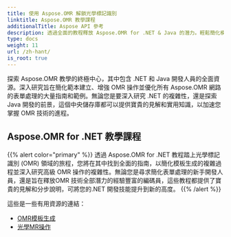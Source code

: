 ```yaml
---
title: 使用 Aspose.OMR 解鎖光學標記識別
linktitle: Aspose.OMR 教學課程
additionalTitle: Aspose API 參考
description: 透過全面的教程釋放 Aspose.OMR for .NET & Java 的潛力。輕鬆簡化模板建立並增強 OMR 操作。
type: docs
weight: 11
url: /zh-hant/
is_root: true
---
```


探索 Aspose.OMR 教學的終極中心，其中包含 .NET 和 Java 開發人員的全面資源。深入研究旨在簡化範本建立、增強 OMR 操作並優化所有 Aspose.OMR 網路的表單處理的大量指南和範例。無論您是要深入研究 .NET 的複雜性，還是探索 Java 開發的前景，這個中央儲存庫都可以提供寶貴的見解和實用知識，以加速您掌握 OMR 技術的進程。

## Aspose.OMR for .NET 教學課程
{{% alert color="primary" %}}
透過 Aspose.OMR for .NET 教程踏上光學標記識別 (OMR) 領域的旅程，您將在其中找到全面的指南，以簡化模板生成的複雜過程並深入研究高級 OMR 操作的複雜性。無論您是尋求簡化表單處理的新手開發人員，還是旨在釋放OMR 技術全部潛力的經驗豐富的編碼員，這些教程都提供了寶貴的見解和分步說明，可將您的.NET 開發技能提升到新的高度。
{{% /alert %}}

這些是一些有用資源的連結：
 
- [OMR模板生成](./net/omr-template-generation/)
- [光學MR操作](./net/omr-operations/)